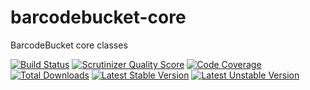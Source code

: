 barcodebucket-core
==================

BarcodeBucket core classes

[![Build Status](https://travis-ci.org/BarcodeBucket/barcodebucket-core.png?branch=master)](https://travis-ci.org/BarcodeBucket/barcodebucket-core)
[![Scrutinizer Quality Score](https://scrutinizer-ci.com/g/BarcodeBucket/barcodebucket-core/badges/quality-score.png?s=edadeb94f27bef7ab2fa4bb32903629f43300d3d)](https://scrutinizer-ci.com/g/BarcodeBucket/barcodebucket-core/)
[![Code Coverage](https://scrutinizer-ci.com/g/BarcodeBucket/barcodebucket-core/badges/coverage.png?s=265b13bf367cfebec81a776a259038517f503ae1)](https://scrutinizer-ci.com/g/BarcodeBucket/barcodebucket-core/)
[![Total Downloads](https://poser.pugx.org/BarcodeBucket/barcodebucket-core/downloads.png)](https://packagist.org/packages/BarcodeBucket/barcodebucket-core)
[![Latest Stable Version](https://poser.pugx.org/BarcodeBucket/barcodebucket-core/v/stable.png)](https://packagist.org/packages/BarcodeBucket/barcodebucket-core)
[![Latest Unstable Version](https://poser.pugx.org/BarcodeBucket/barcodebucket-core/v/unstable.png)](https://packagist.org/packages/BarcodeBucket/barcodebucket-core)
